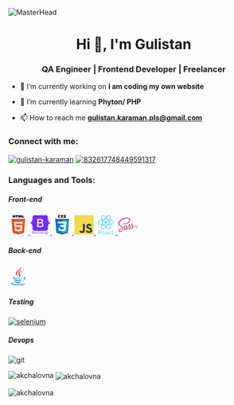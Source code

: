 
![MasterHead](https://media.licdn.com/dms/image/v2/D4D16AQGMXyP3pBwTOw/profile-displaybackgroundimage-shrink_350_1400/B4DZmdAA9HIgAY-/0/1759275651931?e=1762387200&v=beta&t=KKCJZNe1KmXUUV7-VkwF9cG1Ys1oE3GGpfE-5_d4iuk)
<h1 align="center">Hi 👋, I'm Gulistan</h1>
<h3 align="center">QA Engineer | Frontend Developer | Freelancer</h3>

- 🔭 I’m currently working on **I am coding my own website**

- 🌱 I’m currently learning **Phyton/ PHP**

- 📫 How to reach me **gulistan.karaman.pls@gmail.com**

<h3 align="left">Connect with me:</h3>
<p align="left">
<a href="https://linkedin.com/in/gulistan-karaman" target="blank"><img align="center" src="https://raw.githubusercontent.com/rahuldkjain/github-profile-readme-generator/master/src/images/icons/Social/linked-in-alt.svg" alt="gulistan-karaman" height="30" width="40" /></a>
<a href="https://discord.gg/832617748449591317" target="blank"><img align="center" src="https://raw.githubusercontent.com/rahuldkjain/github-profile-readme-generator/master/src/images/icons/Social/discord.svg" alt="832617748449591317" height="30" width="40" /></a>
</p>

<h3 align="left">Languages and Tools:</h3>

<h5 class="heading-element" dir="auto">Front-end</h5>

<a href="https://www.w3.org/html/" target="_blank" rel="noreferrer"> <img src="https://raw.githubusercontent.com/devicons/devicon/master/icons/html5/html5-original-wordmark.svg" alt="html5" width="40" height="40"/> </a><a href="https://getbootstrap.com" target="_blank" rel="noreferrer"> <img src="https://raw.githubusercontent.com/devicons/devicon/master/icons/bootstrap/bootstrap-plain-wordmark.svg" alt="bootstrap" width="40" height="40"/> </a> <a href="https://www.w3schools.com/css/" target="_blank" rel="noreferrer"> <img src="https://raw.githubusercontent.com/devicons/devicon/master/icons/css3/css3-original-wordmark.svg" alt="css3" width="40" height="40"/> </a> <a href="https://git-scm.com/" target="_blank" rel="noreferrer"> <a href="https://developer.mozilla.org/en-US/docs/Web/JavaScript" target="_blank" rel="noreferrer"> <img src="https://raw.githubusercontent.com/devicons/devicon/master/icons/javascript/javascript-original.svg" alt="javascript" width="40" height="40"/> </a> <a href="https://reactjs.org/" target="_blank" rel="noreferrer"> <img src="https://raw.githubusercontent.com/devicons/devicon/master/icons/react/react-original-wordmark.svg" alt="react" width="40" height="40"/> </a> <a href="https://sass-lang.com" target="_blank" rel="noreferrer"> <img src="https://raw.githubusercontent.com/devicons/devicon/master/icons/sass/sass-original.svg" alt="sass" width="40" height="40"/> </a>
  
<h5 class="heading-element" dir="auto">Back-end</h5>
 <a href="https://www.java.com" target="_blank" rel="noreferrer"> <img src="https://raw.githubusercontent.com/devicons/devicon/master/icons/java/java-original.svg" alt="java" width="40" height="40"/> </a>

<h5 class="heading-element" dir="auto">Testing</h5>
<a href="https://www.selenium.dev" target="_blank" rel="noreferrer"> <img src="https://raw.githubusercontent.com/detain/svg-logos/780f25886640cef088af994181646db2f6b1a3f8/svg/selenium-logo.svg" alt="selenium" width="40" height="40"/> </a>

<h5 class="heading-element" dir="auto">Devops</h5>
<img src="https://www.vectorlogo.zone/logos/git-scm/git-scm-icon.svg" alt="git" width="40" height="40"/> </a>

<p><img align="left" src="https://github-readme-stats.vercel.app/api/top-langs?username=akchalovna&show_icons=true&locale=en&layout=compact" alt="akchalovna" /></p>

<p>&nbsp;<img align="center" src="https://github-readme-stats.vercel.app/api?username=akchalovna&show_icons=true&locale=en" alt="akchalovna" /></p>

<p><img align="center" src="https://github-readme-streak-stats.herokuapp.com/?user=akchalovna&" alt="akchalovna" /></p>
